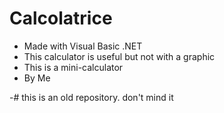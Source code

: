 # Calcolatrice

- Made with Visual Basic .NET
- This calculator is useful but not with a graphic
- This is a mini-calculator
- By Me

-# this is an old repository. don't mind it
